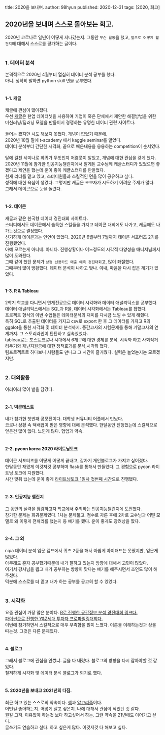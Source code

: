 title: 2020을 보내며.
author: 98hyun
published: 2020-12-31
tags: [2020, 회고]

<h2>2020년을 보내며 스스로 돌아보는 회고.</h2>  
2020년 코로나로 일년이 어떻게 지나갔는지.   
그동안 <code>무슨 활동</code>을 했고, <code>앞으로 어떻게 할건지</code>에 대해서 스스로를 평가하는 글이다.  <br/><br/>

<h3>1. 데이터 분석</h3>
본격적으로 2020년 4월부터 열심히 데이터 분석 공부를 했다.  <br/>
아니. 정확히 말하면 python skill 면을 공부했다.   <br/><br/>

<h4>1-1. 캐글</h4>  
캐글에 관심이 많아졌다.  <br/>
우선 <a href="https://www.kaggle.com/">캐글</a>은 현업 데이터셋을 사용하여 기업이 혹은 단체에서 제안한 해결방법을 위한 머신러닝/딥러닝 모델을 만들어서 경쟁하는 유명한 데이터 관련 사이트다.   
<br/><br/>    
들어는 봤지만 시도 해보지 못했다. 개념이 없었기 때문에. <br/>     
2020년 10월 말에 t-academy 에서 kaggle seminar를 열었다.  <br/>
데이터 분석부터 간단한 시각화, 끝으로 배운내용을 응용하는 competition이 순서였다.  
<br/><br/>
달에 걸친 세미나로 회귀가 무엇인지 어렴풋이 알았고, 개념에 대한 관심을 갖게 했다. <br/>
2020년 11월에 참가한 인공지능챌린지에서 알게된 교수님께 캐글스터디가 있었으면 좋겠다고 제안을 했는데 운이 좋아 캐글스터디를 만들었다. <br/>
현재 리더를 맡고 있고, 스터디원들과 스킬적인 면을 많이 공유하고 싶다.  <br/>
성적에 대한 욕심이 생겼다. 그렇지만 캐글은 초보자가 시도하기 어려운 주제가 많다. <br/>
그래서 데이콘으로 눈을 돌렸다. 
<br/><br/>

<h4>1-2. 데이콘</h4>   
캐글과 같은 한국형 데이터 경진대회 사이트다. <br/>
스터디에서도 데이콘에서 습득한 스킬들을 가지고 데이콘 대회에도 나가고, 캐글에도 나가는것으로 결정했다.<br/>
신기하게 데이콘과는 인연이 있었다. 2020년 6월부터 7월까지 데이콘 서포터즈 2기를 진행했었다. <br/>
아예 모르는게 아니네. 아니다. 진행상황이나 어느정도의 시각적 다양성을 매니저님께서 많이 도와줬다. <br/>
그때 같이 했던 문제가 <code>상점 신용카드 매출 예측 경진대회</code>고, 많이 좌절했다.  <br/>
그때부터 많이 방황했다. 데이터 분석이 나하고 맞나. 이내, 마음을 다시 잡은 계기가 있었다.
<br/><br/>
<h4>1-3. R & Tableau</h4>    
2학기 학교를 다니면서 연계전공으로 데이터 시각화와 데이터 애널리틱스를 공부했다.<br/>
데이터 애널리틱스에서는 SQL과 R을, 데이터 시각화에서는 Tableau를 접했다. <br/>
프로젝트 형식의 이번 수업들은 데이터분석의 재미를 다시금 느낄 수 있게 해줬다. <br/>
특히 SQL로 추출된 데이터를 가지고 csv로 export 한 후 그 데이터를 가지고 R의 ggplot을 통한 시각화 및 데이터 분석까지. 중간고사의 시험문제를 통해 기말고사의 연계까지. 그 스토리라인이 탄탄하고 실속있었다. <br/>
tableau로는 포스트코로나 시대에서 6개구에 대한 경제를 분석, 시각화 하고 사회적거리두기와 재난지원금에 대한 정책효과를 분석,시각화 했다. <br/>
팀프로젝트로 하다보니 사람들도 만나고 그 시간이 즐거웠다. 실력은 늘었는지는 모르겠지만. 
<br/><br/>

<h3>2. 대외활동</h3> 
여러여러 많이 발을 담갔다. <br/><br/>
<h4>2-1. 빅콘테스트</h4> 
내가 참가한 첫번째 공모전이다. 대학생 커뮤니티 어플에서 만났다. <br/>
코로나 상황 속 택배업이 받은 영향에 대해 분석했다. 한달동안 진행했는데 스킬적으로 얻은건 많이 없다. 느낀게 많다. 협업과 약속.<br/><br/>

<h4>2-2. pycon korea 2020 라이트닝토크</h4>
데이콘 서포터즈를 어떻게 어떻게 끝내고, 갑자기 개인블로그가 가지고 싶어졌다. <br/> 
한달동안 재밌게 이것저것 공부하며 flask를 통해서 만들었다. 그 경험으로 pycon 라이트닝 토크에 지원했다. <br/>
시간 맞춰 냈는데 운이 좋게 <a href="https://www.youtube.com/watch?v=wY7NBE6exz0">라이트닝토크 1일차 첫번째 시간</a>으로 진행됐다. 
<br/><br/>
<h4>2-3. 인공지능 챌린지</h4> 
그 동안의 실력을 점검하고자 학교에서 주최하는 인공지능챌린지에 도전했다. <br/>
참가한 문제는 회귀문제였다. 1차는 문제풀고. 점수로 자른 후에 2차로 교수님과 어떤 모델로 왜 이렇게 전처리를 했는지 등 얘기를 했다. 운이 좋게도 장려상을 땄다. <br/><br/>
<h4>2-4. 그 외</h4>
nipa 데이터 분석 입문 캠프에서 퀴즈 2등을 해서 아쉽게 아이패드는 못땄지만, 얻은게 많았다. <br/>
아무래도 혼자 공부했기때문에 내가 잘하고 있는지 방향에 대해서 고민이 많았다. <br/>
여기서 강사님을 뵙고 내가 공부하는 방향이 맞다는 얘기를 해주시면서 조언도 많이 해주셨다.<br/>
덕분에 스스로를 더 믿고 내가 하는 공부를 공고히 할 수 있었다. <br/><br/>

<h3>3. 시각화</h3>
요즘 관심이 가장 많은 분야다. <a href="https://dacon.io/competitions/official/235682/codeshare/2016/">R로 진행한 공간정보 분석 경진대회 링크다.</a> <br/><a href="https://dacon.io/competitions/official/235663/codeshare/2040/">파이썬으로 진행한 Y&Z세대 투자자 프로파일링대회다. </a> <br/>
이번에 참가하면서 스킬적으로 매우 부족함을 많이 느꼈다. 이론을 이해하는것과 상을 따는것. 그것은 다른 문제였다. <br/><br/>

<h4>4. 블로그</h4>  
그래서 블로그에 관심을 안썼냐. 글을 다 내렸다. 블로그의 방향을 다시 잡아야할 것 같았다. <br/>
철저하게 시각화 및 데이터 분석 블로그가 되기로 했다. 
<br/><br/>

<h4>5. 2020년을 보내고 2021년의 다짐.</h4>  
최근 하고 있는 스스로의 약속이다. <a href="https://github.com/98hyun/book">책</a>과 <a href="https://github.com/98hyun/baekjoon">알고리즘</a>이다. <br/>
어떤걸 좋아하는지. 어떻게 살고 싶은지. 나에 대해서 관심이 적었던 것 같다.<br/> 
뭔갈 그저. 이유없이 하는것 보다 하고싶어서 하는. 그런 약속을 21년에도 이어가고 싶다. <br/>
글쓰기도 연습하고 싶다. 하고 싶은게 많다. 이것저것 다 해보고 싶다. <br/>